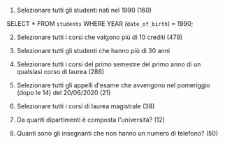 1. Selezionare tutti gli studenti nati nel 1990 (160)

SELECT \*
FROM `students`
WHERE YEAR (`date_of_birth`) = 1990;

2. Selezionare tutti i corsi che valgono più di 10 crediti (479)

3. Selezionare tutti gli studenti che hanno più di 30 anni

4. Selezionare tutti i corsi del primo semestre del primo anno di un qualsiasi corso di
   laurea (286)

5. Selezionare tutti gli appelli d'esame che avvengono nel pomeriggio (dopo le 14) del
   20/06/2020 (21)

6. Selezionare tutti i corsi di laurea magistrale (38)

7. Da quanti dipartimenti è composta l'università? (12)

8. Quanti sono gli insegnanti che non hanno un numero di telefono? (50)
